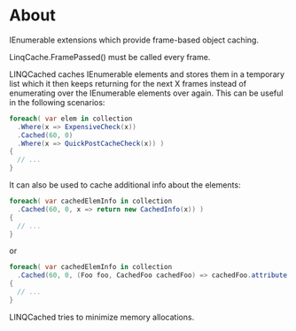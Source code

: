 # About
IEnumerable extensions which provide frame-based object caching.

LinqCache.FramePassed() must be called every frame.

LINQCached caches IEnumerable elements and stores them in a temporary list which it then keeps returning for the next X frames instead of enumerating over the IEnumerable elements over again. This can be useful in the following scenarios:

```C#
foreach( var elem in collection
  .Where(x => ExpensiveCheck(x))
  .Cached(60, 0)
  .Where(x => QuickPostCacheCheck(x)) )
{
  // ...
}
```

It can also be used to cache additional info about the elements:

```C#
foreach( var cachedElemInfo in collection
  .Cached(60, 0, x => return new CachedInfo(x)) )
{
  // ...
}
```

or

```C#
foreach( var cachedElemInfo in collection
  .Cached(60, 0, (Foo foo, CachedFoo cachedFoo) => cachedFoo.attribute = ExpensiveFooAttributeCalculation(foo)) )
{
  // ...
}
```

LINQCached tries to minimize memory allocations.
